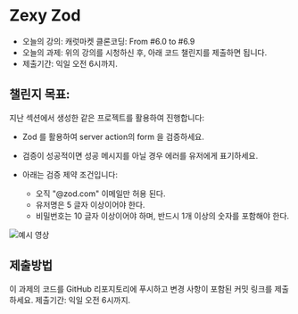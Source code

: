 # Zexy Zod

- 오늘의 강의: 캐럿마켓 클론코딩: From #6.0 to #6.9
- 오늘의 과제: 위의 강의를 시청하신 후, 아래 코드 챌린지를 제출하면 됩니다.
- 제출기간: 익일 오전 6시까지.

## 챌린지 목표:

지난 섹션에서 생성한 같은 프로젝트를 활용하여 진행합니다:

- Zod 를 활용하여 server action의 form 을 검증하세요.
- 검증이 성공적이면 성공 메시지를 아닐 경우 에러를 유저에게 표기하세요.
- 아래는 검증 제약 조건입니다:

  - 오직 "@zod.com" 이메일만 허용 된다.
  - 유저명은 5 글자 이상이어야 한다.
  - 비밀번호는 10 글자 이상이어야 하며, 반드시 1개 이상의 숫자를 포함해야 한다.

![예시 영상](https://github.com/user-attachments/assets/2ba04180-c3e3-4bc6-a94a-4893de270b6f)

## 제출방법

이 과제의 코드를 GitHub 리포지토리에 푸시하고 변경 사항이 포함된 커밋 링크를 제출하세요.
제출기간: 익일 오전 6시까지.

